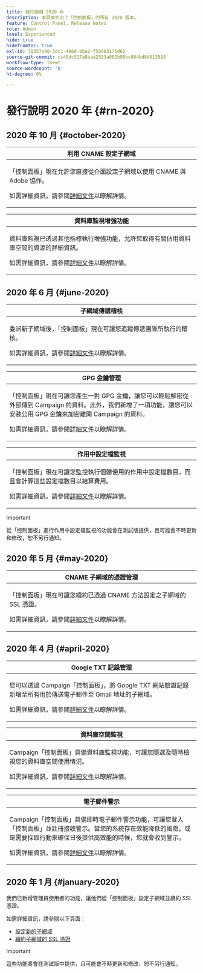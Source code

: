 ```yaml
---
title: 發行說明 2020 年
description: 本頁面列出了「控制面板」的所有 2020 版本。
feature: Control Panel, Release Notes
role: Admin
level: Experienced
hide: true
hidefromtoc: true
exl-id: 70357a40-3dc1-486d-bba2-f500b3175d62
source-git-commit: cc45dc517a8baa2583a082b99bc084bd84013918
workflow-type: tm+mt
source-wordcount: '0'
ht-degree: 0%

---
```


# 發行說明 2020 年 {#rn-2020}

## 2020 年 10 月 {#october-2020}

<table>
<thead>
<tr>
<th><strong>利用 CNAME 設定子網域</strong><br/></th>
</tr>
</thead>
<tbody>
<tr>
<td>
<p>「控制面板」現在允許您直接從介面設定子網域以使用 CNAME 與 Adobe 協作。</p><p>如需詳細資訊，請參閱<a href="../subdomains-certificates/using/setting-up-new-subdomain.md">詳細文件</a>以瞭解詳情。</p>
</td>
</tr>
</tbody>
</table>

<table>
<thead>
<tr>
<th><strong>資料庫監視增強功能</strong><br/></th>
</tr>
</thead>
<tbody>
<tr>
<td>
<p>資料庫監視已透過其他指標執行增強功能，允許您取得有關佔用資料庫空間的資源的詳細資訊。</p><p>如需詳細資訊，請參閱<a href="../performance-monitoring/using/database-monitoring.md">詳細文件</a>以瞭解詳情。</p>
</td>
</tr>
</tbody>
</table>

## 2020 年 6 月 {#june-2020}

<table>
<thead>
<tr>
<th><strong>子網域傳遞稽核</strong><br/></th>
</tr>
</thead>
<tbody>
<tr>
<td>
<p>委派新子網域後，「控制面板」現在可讓您追蹤傳遞團隊所執行的稽核。</p><p>如需詳細資訊，請參閱<a href="../subdomains-certificates/using/setting-up-new-subdomain.md">詳細文件</a>以瞭解詳情。</p>
</td>
</tr>
</tbody>
</table>

<table>
<thead>
<tr>
<th><strong>GPG 金鑰管理</strong><br/></th>
</tr>
</thead>
<tbody>
<tr>
<td>
<p>「控制面板」現在可讓您產生一對 GPG 金鑰，讓您可以輕鬆解密從外部傳到 Campaign 的資料。此外，我們新增了一項功能，讓您可以安裝公用 GPG 金鑰來加密離開 Campaign 的資料。</p><p>如需詳細資訊，請參閱<a href="../instances-settings/using/gpg-keys-management.md">詳細文件</a>以瞭解詳情。</p>
</td>
</tr>
</tbody>
</table>

<table>
<thead>
<tr>
<th><strong>作用中設定檔監視</strong><br/></th>
</tr>
</thead>
<tbody>
<tr>
<td>
<p>「控制面板」現在可讓您監控執行個體使用的作用中設定檔數目，而且會計算這些設定檔數目以結算費用。</p><p>如需詳細資訊，請參閱<a href="../performance-monitoring/using/active-profiles-monitoring.md">詳細文件</a>以瞭解詳情。</p>
</td>
</tr>
</tbody>
</table>

>[!IMPORTANT]
>
>從「控制面板」進行作用中設定檔監視的功能會在測試版提供，且可能會不時更新和修改，恕不另行通知。

## 2020 年 5 月 {#may-2020}

<table>
<thead>
<tr>
<th><strong>CNAME 子網域的憑證管理</strong><br/></th>
</tr>
</thead>
<tbody>
<tr>
<td>
<p>「控制面板」現在可讓您續約已透過 CNAME 方法設定之子網域的 SSL 憑證。</p><p>如需詳細資訊，請參閱<a href="../subdomains-certificates/using/renewing-subdomain-certificate.md">詳細文件</a>以瞭解詳情。</p>
</td>
</tr>
</tbody>
</table>

## 2020 年 4 月 {#april-2020}

<table>
<thead>
<tr>
<th><strong>Google TXT 記錄管理</strong><br/></th>
</tr>
</thead>
<tbody>
<tr>
<td>
<p>您可以透過 Campaign「控制面板」，將 Google TXT 網站驗證記錄新增至所有用於傳送電子郵件至 Gmail 地址的子網域。</p><p>如需詳細資訊，請參閱<a href="../subdomains-certificates/using/managing-txt-records.md">詳細文件</a>以瞭解詳情。</p>
</td>
</tr>
</tbody>
</table>

<table>
<thead>
<tr>
<th><strong>資料庫空間監視</strong><br/></th>
</tr>
</thead>
<tbody>
<tr>
<td>
<p>Campaign「控制面板」具備資料庫監視功能，可讓您隨選及隨時檢視您的資料庫空間使用情況。</p><p>如需詳細資訊，請參閱<a href="../performance-monitoring/using/database-monitoring.md">詳細文件</a>以瞭解詳情。</p>
</td>
</tr>
</tbody>
</table>

<table>
<thead>
<tr>
<th><strong>電子郵件警示</strong><br/></th>
</tr>
</thead>
<tbody>
<tr>
<td>
<p>Campaign「控制面板」具備即時電子郵件警示功能，可讓您登入「控制面板」並註冊接收警示。當您的系統存在效能降低的風險，或是需要採取行動來確保日後提供高效能的時候，您就會收到警示。</p><p>如需詳細資訊，請參閱<a href="../performance-monitoring/using/email-alerting.md">詳細文件</a>以瞭解詳情。</p>
</td>
</tr>
</tbody>
</table>

## 2020 年 1 月 {#january-2020}

我們已新增管理員使用者的功能，讓他們從「控制面板」設定子網域並續約 SSL 憑證。

如需詳細資訊，請參閱以下頁面：
* [設定新的子網域](../subdomains-certificates/using/setting-up-new-subdomain.md)
* [續約子網域的 SSL 憑證](../subdomains-certificates/using/renewing-subdomain-certificate.md)

>[!IMPORTANT]
>
>這些功能將會在測試版中提供，且可能會不時更新和修改，恕不另行通知。
